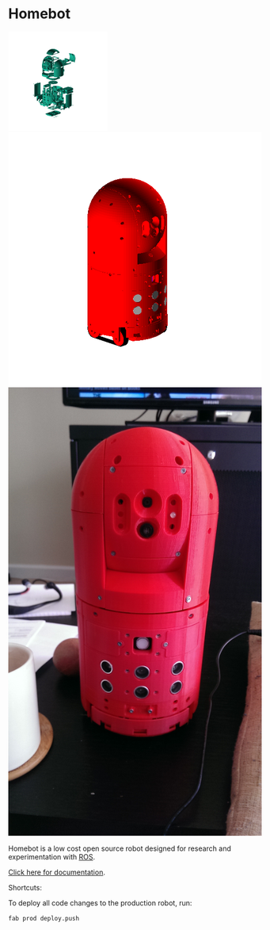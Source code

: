 Homebot
============================================================

<img src="docs/img/exploded.png?raw=true" alt="exploded cad" style="max-width:200px;" width="200" />
<img src="docs/img/layout.png?raw=true" alt="layout cad" style="max-width:512px;"/>
<img src="docs/img/assembled_complete_20160612_105319.jpg?raw=true" alt="assembled" style="max-width:512px;"/>

Homebot is a low cost open source robot designed for research and experimentation with [ROS](http://www.ros.org/).

[Click here for documentation](http://chrisspen.github.io/homebot).

Shortcuts:

To deploy all code changes to the production robot, run:

    fab prod deploy.push
